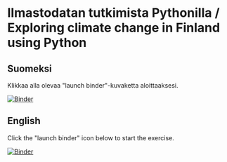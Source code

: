# Ilmastodatan tutkimista Pythonilla / Exploring climate change in Finland using Python

## Suomeksi

Klikkaa alla olevaa "launch binder"-kuvaketta aloittaaksesi.

[![Binder](https://mybinder.org/badge_logo.svg)](https://mybinder.org/v2/gh/HUGG/Climate-data-analysis/main/?urlpath=tree/ilmastodata-harjoitus.ipynb)

## English

Click the "launch binder" icon below to start the exercise.

[![Binder](https://mybinder.org/badge_logo.svg)](https://mybinder.org/v2/gh/HUGG/Climate-data-analysis/main/?urlpath=tree/climate-exercise.ipynb)
